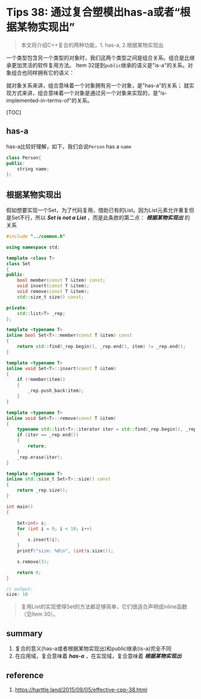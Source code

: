 # Tips 38: 通过复合塑模出has-a或者“根据某物实现出”

>  本文将介绍C++复合的两种功能，1. has-a, 2.根据某物实现出

一个类型包含另一个类型的对象时，我们这两个类型之间是组合关系。组合是比继承更加灵活的软件复用方法。 Item 32提到`public`继承的语义是"is-a"的关系。对象组合也同样拥有它的语义：

就对象关系来讲，组合意味着一个对象拥有另一个对象，是"has-a"的关系；
就实现方式来讲，组合意味着一个对象是通过另一个对象来实现的，是"is-implemented-in-terms-of"的关系。

[TOC]

## has-a

has-a比较好理解，如下，我们会说`Person` has a `name`

```cpp
class Person{
public:
    string name;
};
```


## 根据某物实现出

假如想要实现一个Set，为了代码复用，借助已有的List。因为List元素允许重复但是Set不行，所以 ***Set is not a List*** ，而是此条款的第二点： ***根据某物实现出*** 的关系

```cpp
#include "../common.h"

using namespace std;

template <class T>
class Set
{
public:
    bool member(const T &item) const;
    void insert(const T &item);
    void remove(const T &item);
    std::size_t size() const;

private:
    std::list<T> _rep;
};

template <typename T>
inline bool Set<T>::member(const T &item) const
{
    return std::find(_rep.begin(), _rep.end(), item) != _rep.end();
}

template <typename T>
inline void Set<T>::insert(const T &item)
{
    if (!member(item))
    {
        _rep.push_back(item);
    }
}

template <typename T>
inline void Set<T>::remove(const T &item)
{
    typename std::list<T>::iterator iter = std::find(_rep.begin(), _rep.end(), item);
    if (iter == _rep.end())
    {
        return;
    }
    _rep.erase(iter);
}

template <typename T>
inline std::size_t Set<T>::size() const
{
    return _rep.size();
}

int main()
{

    Set<int> s;
    for (int i = 0; i < 10; i++)
    {
        s.insert(i);
    }
    printf("size: %d\n", (int)s.size());

    s.remove(3);

    return 0;
}

// output:
size: 10
```

> 复用List的实现使得Set的方法都足够简单，它们很适合声明成inline函数（见Item 30）。


## summary
1. 复合的意义(has-a或者根据某物实现出)和public继承(is-a)完全不同
2. 在应用域，复合意味着 ***has-a*** ，在实现域，复合意味着 ***根据某物实现出***

## reference
1. https://harttle.land/2015/09/05/effective-cpp-38.html